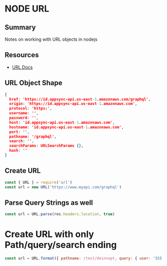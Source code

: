 # NODE URL

## Summary

Notes on working with URL objects in nodejs

## Resources

- [URL Docs](https://nodejs.org/api/url.html)

## URL Object Shape

```json
{
  href: 'https://id.appsync-api.us-east-1.amazonaws.com/graphql',
  origin: 'https://id.appsync-api.us-east-1.amazonaws.com',
  protocol: 'https:',
  username: '',
  password: '',
  host: 'id.appsync-api.us-east-1.amazonaws.com',
  hostname: 'id.appsync-api.us-east-1.amazonaws.com',
  port: '',
  pathname: '/graphql',
  search: '',
  searchParams: URLSearchParams {},
  hash: ''
}
```

## Create URL

```javascript
const { URL } = require('url')
const url = new URL('https://www.myapi.com/graphql')
```

## Parse Query Strings as well

```javascript
const url = URL.parse(res.headers.location, true)
```

# Create URL with only Path/query/search ending

```javascript
const url = URL.format({ pathname: /test/deinnopt, query: { user: '555' } })
```
